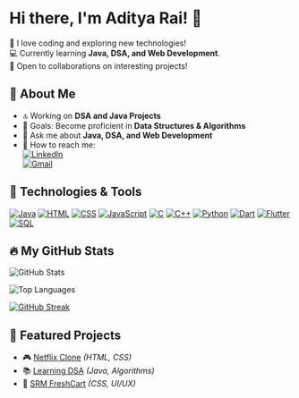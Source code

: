 # Hi there, I'm Aditya Rai! 👋  

🚀 I love coding and exploring new technologies!  
💻 Currently learning **Java, DSA, and Web Development**.  
🌱 Open to collaborations on interesting projects!  

## 📌 About Me
- 🔝 Working on **DSA and Java Projects**
- 🎯 Goals: Become proficient in **Data Structures & Algorithms**
- 💬 Ask me about **Java, DSA, and Web Development**
- 📩 How to reach me:  
  [![LinkedIn](https://img.shields.io/badge/LinkedIn-%230077B5.svg?style=flat&logo=linkedin&logoColor=white)](https://www.linkedin.com/in/aditya-rai-91b22a249/)  
  [![Gmail](https://img.shields.io/badge/Gmail-D14836?style=flat&logo=gmail&logoColor=white)](mailto:adirai2901@gmail.com)

## 🚀 Technologies & Tools
[![Java](https://img.shields.io/badge/Java-%23ED8B00.svg?style=flat&logo=openjdk&logoColor=white)](https://docs.oracle.com/en/java/)
[![HTML](https://img.shields.io/badge/HTML5-%23E34F26.svg?style=flat&logo=html5&logoColor=white)](https://developer.mozilla.org/en-US/docs/Web/HTML)
[![CSS](https://img.shields.io/badge/CSS3-%231572B6.svg?style=flat&logo=css3&logoColor=white)](https://developer.mozilla.org/en-US/docs/Web/CSS)
[![JavaScript](https://img.shields.io/badge/JavaScript-%23F7DF1E.svg?style=flat&logo=javascript&logoColor=black)](https://developer.mozilla.org/en-US/docs/Web/JavaScript)
[![C](https://img.shields.io/badge/C-%2300599C.svg?style=flat&logo=c&logoColor=white)](https://devdocs.io/c/)
[![C++](https://img.shields.io/badge/C++-%2300599C.svg?style=flat&logo=c%2B%2B&logoColor=white)](https://cplusplus.com/doc/)
[![Python](https://img.shields.io/badge/Python-%233776AB.svg?style=flat&logo=python&logoColor=white)](https://docs.python.org/3/)
[![Dart](https://img.shields.io/badge/Dart-%230175C2.svg?style=flat&logo=dart&logoColor=white)](https://dart.dev/guides)
[![Flutter](https://img.shields.io/badge/Flutter-%2302569B.svg?style=flat&logo=flutter&logoColor=white)](https://flutter.dev/docs)
[![SQL](https://img.shields.io/badge/SQL-%230066B8.svg?style=flat&logo=sqlite&logoColor=white)](https://www.w3schools.com/sql/)

## 🔥 My GitHub Stats
![GitHub Stats](https://github-readme-stats.vercel.app/api?username=Adirai2901&show_icons=true&theme=dark)

![Top Languages](https://github-readme-stats.vercel.app/api/top-langs/?username=Adirai2901&layout=compact&theme=dark)


[![GitHub Streak](https://streak-stats.demolab.com?user=Adirai2901&theme=dark&hide_border=true)](https://git.io/streak-stats)



## 📌 Featured Projects
- 🎮 [Netflix Clone](https://github.com/Adirai2901/netflix-clone) *(HTML, CSS)*
- 📚 [Learning DSA](https://github.com/Adirai2901/Learning-DSA) *(Java, Algorithms)*
- 🛂 [SRM FreshCart](https://github.com/Adirai2901/SRM-FRESHCART) *(CSS, UI/UX)*
